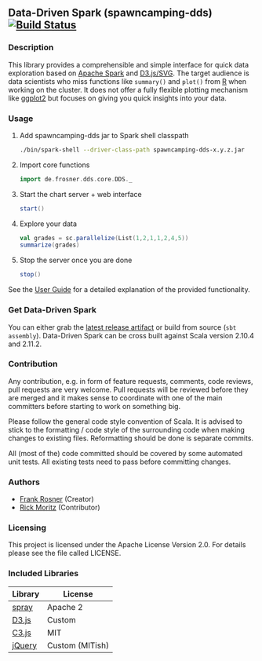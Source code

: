 ## Data-Driven Spark (spawncamping-dds) [![Build Status](https://travis-ci.org/FRosner/spawncamping-dds.svg?branch=master)](https://travis-ci.org/FRosner/spawncamping-dds)
### Description

This library provides a comprehensible and simple interface for quick data exploration based on 
[Apache Spark](https://spark.apache.org/) and [D3.js/SVG](http://d3js.org/). The target audience is
data scientists who miss functions like `summary()` and `plot()` from [R](http://www.r-project.org/)
when working on the cluster. It does not offer a fully flexible plotting mechanism like [ggplot2](http://ggplot2.org/) but focuses on giving you quick insights into your data.

### Usage

1. Add spawncamping-dds jar to Spark shell classpath

    ```sh
    ./bin/spark-shell --driver-class-path spawncamping-dds-x.y.z.jar
    ```
2. Import core functions

    ```scala
    import de.frosner.dds.core.DDS._
    ```
    
3. Start the chart server + web interface

    ```scala
    start()
    ```
    
4. Explore your data

    ```scala
    val grades = sc.parallelize(List(1,2,1,1,2,4,5))
    summarize(grades)
    ```
    
5. Stop the server once you are done

    ```scala
    stop()
    ```
    
See the [User Guide](https://github.com/FRosner/spawncamping-dds/wiki/User-Guide) for a detailed explanation of the provided functionality.
    
### Get Data-Driven Spark

You can either grab the [latest release artifact](https://github.com/FRosner/spawncamping-dds/releases) or build from source (`sbt assembly`). Data-Driven Spark can be cross built against Scala version 2.10.4 and 2.11.2.

### Contribution

Any contribution, e.g. in form of feature requests, comments, code reviews, pull requests are very welcome. Pull requests will be reviewed before they are merged and it makes sense to coordinate with one of the main committers before starting to work on something big. 

Please follow the general code style convention of Scala. It is advised to stick to the formatting / code style of the surrounding code when making changes to existing files. Reformatting should be done is separate commits.

All (most of the) code committed should be covered by some automated unit tests. All existing tests need to pass before committing changes.

### Authors

- [Frank Rosner](https://github.com/FRosner) (Creator)
- [Rick Moritz](https://github.com/RPCMoritz) (Contributor)
    
### Licensing

This project is licensed under the Apache License Version 2.0. For details please see the file called LICENSE.

### Included Libraries

| Library       | License        |
| ------------  | -------------- |
| [spray](http://spray.io/project-info/current-versions/) | Apache 2 |
| [D3.js](http://d3js.org/) | Custom |
| [C3.js](http://c3js.org/) | MIT |
| [jQuery](http://jquery.com/) | Custom (MITish) |

